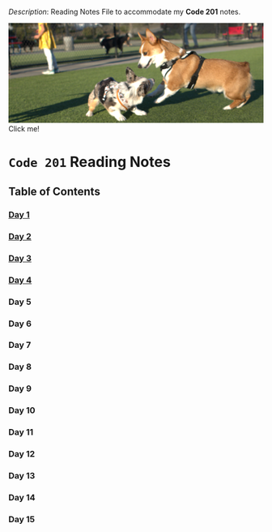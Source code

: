 _Description_: Reading Notes File to accommodate my **Code 201** notes.

[![My Dog](doc/assets/Yuda.png)](https://thumbs.gfycat.com/BabyishSeveralBichonfrise-size_restricted.gif)
Click me! 

# `Code 201` Reading Notes

## Table of Contents

### [Day 1](class-01.md)

### [Day 2](class-02.md) 

### [Day 3](class-03.md)

### [Day 4](class-04.md)

### Day 5

### Day 6

### Day 7

### Day 8

### Day 9

### Day 10

### Day 11

### Day 12

### Day 13

### Day 14

### Day 15
